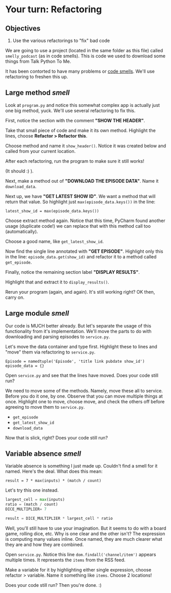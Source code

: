 # Your turn: Refactoring

## Objectives

1. Use the various refactorings to "fix" bad code

We are going to use a project (located in the same folder as this file) called `smelly_podcast` (as in code smells). This is code we used to download some things from Talk Python To Me.

It has been contorted to have many problems or [code smells](https://en.wikipedia.org/wiki/Code_smell). We'll use refactoring to freshen this up.

## Large method *smell*

Look at `program.py` and notice this somewhat complex app is actually just one big method, yuck. We'll use several refactoring to fix this.

First, notice the section with the comment **"SHOW THE HEADER"**.

Take that small piece of code and make it its own method. Highlight the lines, choose **Refactor > Refactor this**.

Choose method and name it `show_header()`. Notice it was created below and called from your current location.

After each refactoring, run the program to make sure it still works!

(It should :) ).

Next, make a method out of **"DOWNLOAD THE EPISODE DATA"**. Name it `download_data`.

Next up, we have **"GET LATEST SHOW ID"**. We want a method that will return that value. So highlight just  `max(episode_data.keys())` in the line:

```latest_show_id = max(episode_data.keys())```

Choose extract method again. Notice that this time, PyCharm found another usage (duplicate code!) we can replace that with this method call too (automatically).

Choose a good name, like `get_latest_show_id`.

Now find the single line annotated with **"GET EPISODE"**. Highlight only this in the line: `episode_data.get(show_id)` and refactor it to a method called `get_episode`.

Finally, notice the remaining section label **"DISPLAY RESULTS"**.

Highlight that and extract it to `display_results()`.

Rerun your program (again, and again). It's still working right? OK then, carry on.

## Large module *smell*

Our code is MUCH better already. But let's separate the usage of this functionality from it's implementation. We'll move the parts to do with downloading and parsing episodes to `service.py`.

Let's move the data container and type first. Highlight these to lines and "move" them via refactoring to `service.py`.

	Episode = namedtuple('Episode', 'title link pubdate show_id')
	episode_data = {}  

Open `service.py` and see that the lines have moved. Does your code still run?

We need to move some of the methods. Namely, move these all to service. Before you do it one, by one. Observe that you can move multiple things at once. Highlight one to move, choose move, and check the others off before agreeing to move them to `service.py`.

* `get_episode`
* `get_latest_show_id`
* `download_data`

Now that is slick, right? Does your code still run?

## Variable absence *smell*

Variable absence is something I just made up. Couldn't find a smell for it named. Here's the deal. What does this mean:

`result = 7 * max(inputs) * (match / count)`

Let's try this one instead.

```python
largest_cell = max(inputs)
ratio = (match / count)
DICE_MULTIPLIER= 7

result = DICE_MULTIPLIER * largest_cell * ratio
```

Well, you'll still have to use your imagination. But it seems to do with a board game, rolling dice, etc. Why is one clear and the other isn't? The expression is computing many values inline. Once named, they are much clearer what they are and how they are combined.

Open `service.py`. Notice this line `dom.findall('channel/item')` appears multiple times. It represents the `items` from the RSS feed. 

Make a variable for it by highlighting either single expression, choose refactor > variable. Name it something like `items`. Choose 2 locations!

Does your code still run? Then you're done. :)